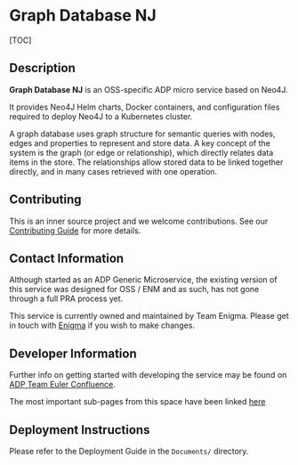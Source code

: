 # Graph Database NJ

[TOC]

## Description

**Graph Database NJ** is an OSS-specific ADP micro service based on Neo4J.

It provides Neo4J Helm charts, Docker containers, and configuration files
required to deploy Neo4J to a Kubernetes cluster.

A graph database uses graph structure for semantic queries with nodes,
edges and properties to represent and store data. A key concept
of the system is the graph (or edge or relationship),
which directly relates data items in the store.
The relationships allow stored data to be linked together directly,
and in many cases retrieved with one operation.

## Contributing

This is an inner source project and we welcome contributions. See our [Contributing
Guide](CONTRIBUTING.md) for more details.

## Contact Information

Although started as an ADP Generic Microservice, the existing version of this service
was designed for OSS / ENM and as such, has not gone through a full
PRA process yet.

This service is currently owned and maintained by Team Enigma. Please
get in touch with [Enigma](PDLENIGMAE@pdl.internal.ericsson.com) if you
wish to make changes.

## Developer Information

Further info on getting started with developing the service
may be found on [ADP Team Euler Confluence](https://confluence-oss.seli.wh.rnd.internal.ericsson.com/display/ADP/Team+-+Euler).

The most important sub-pages from this space have
been linked [here](https://confluence-oss.seli.wh.rnd.internal.ericsson.com/display/ADP/GraphDB+Important+Links)

## Deployment Instructions

Please refer to the Deployment Guide in the `Documents/` directory.
